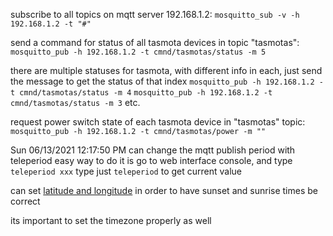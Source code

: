 
subscribe to all topics on mqtt server 192.168.1.2:
`mosquitto_sub -v -h 192.168.1.2 -t "#"`

send a command for status of all tasmota devices in topic "tasmotas":
`mosquitto_pub -h 192.168.1.2 -t cmnd/tasmotas/status -m 5`

there are multiple statuses for tasmota, with different info in each, just send the message to get the status of that index
`mosquitto_pub -h 192.168.1.2 -t cmnd/tasmotas/status -m 4`
`mosquitto_pub -h 192.168.1.2 -t cmnd/tasmotas/status -m 3`
etc.

request power switch state of each tasmota device in "tasmotas" topic:
`mosquitto_pub -h 192.168.1.2 -t cmnd/tasmotas/power -m ""`

Sun 06/13/2021 12:17:50 PM
can change the mqtt publish period with teleperiod
easy way to do it is go to web interface console, and type `teleperiod xxx`
type just `teleperiod` to get current value

can set [latitude and longitude](https://tasmota.github.io/docs/Timers/?query=latitude) in order to have sunset and sunrise times be correct

its important to set the timezone properly as well
